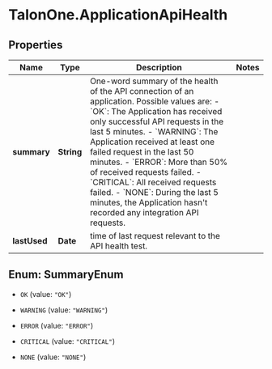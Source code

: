 # TalonOne.ApplicationApiHealth

## Properties

Name | Type | Description | Notes
------------ | ------------- | ------------- | -------------
**summary** | **String** | One-word summary of the health of the API connection of an application. Possible values are: - &#x60;OK&#x60;: The Application has received only successful API requests in the last 5 minutes. - &#x60;WARNING&#x60;: The Application received at least one failed request in the last 50 minutes. - &#x60;ERROR&#x60;: More than 50% of received requests failed. - &#x60;CRITICAL&#x60;: All received requests failed. - &#x60;NONE&#x60;: During the last 5 minutes, the Application hasn&#39;t recorded any integration API requests.  | 
**lastUsed** | **Date** | time of last request relevant to the API health test. | 



## Enum: SummaryEnum


* `OK` (value: `"OK"`)

* `WARNING` (value: `"WARNING"`)

* `ERROR` (value: `"ERROR"`)

* `CRITICAL` (value: `"CRITICAL"`)

* `NONE` (value: `"NONE"`)




